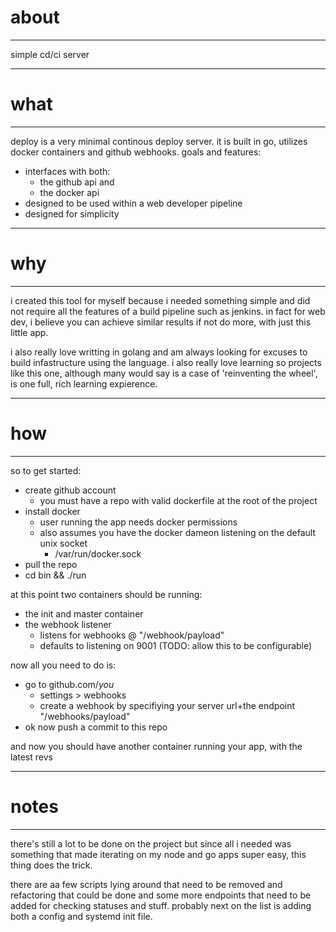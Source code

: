 # about

* * *

simple cd/ci server

* * *

# what

* * *

deploy is a very minimal continous deploy server. it is built in go, utilizes
docker containers and github webhooks.
goals and features:

* interfaces with both:
  * the github api and
  * the docker api
* designed to be used within a web developer pipeline
* designed for simplicity

* * *

# why

* * *

i created this tool for myself because i needed something simple and did not
require all the features of a build pipeline such as jenkins. in fact for web dev,
i believe you can achieve similar results if not do more, with just this little app.

i also really love writting in golang and am always looking for excuses to
build infastructure using the language. i also really love learning so projects
like this one, although many would say is a case of 'reinventing the wheel', is 
one full, rich learning expierence.

* * *

# how

* * *

so to get started:

* create github account
  * you must have a repo with valid dockerfile at the root of the project
* install docker
  * user running the app needs docker permissions
  * also assumes you have the docker dameon listening on the default unix socket
    * /var/run/docker.sock
* pull the repo
* cd bin && ./run

at this point two containers should be running:

* the init and master container
* the webhook listener
  * listens for webhooks @ "/webhook/payload"
  * defaults to listening on 9001 (TODO: allow this to be configurable)

now all you need to do is:

* go to github.com/_you_
  * settings > webhooks
  * create a webhook by specifiying your server url+the endpoint "/webhooks/payload"
* ok now push a commit to this repo

and now you should have another container running your app, with the latest revs

* * *

# notes

* * *

there's still a lot to be done on the project but since all i needed was 
something that made iterating on my node and go apps super easy, this thing does
the trick.

there are aa few scripts lying around that need to be removed and refactoring
that could be done and some more endpoints that need to be added for checking
statuses and stuff. probably next on the list is adding both a config and
systemd init file.
